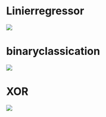 

# Linierregressor
![](https://i.imgur.com/52kgN5o.png)



# binaryclassication

![](https://i.imgur.com/7YtTfk7.png)


# XOR

![](https://i.imgur.com/cCZaYBQ.png)

